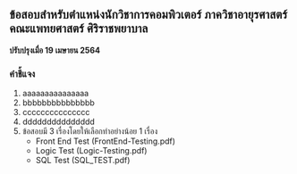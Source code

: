 ## ข้อสอบสำหรับตำแหน่งนักวิชาการคอมพิวเตอร์ ภาควิชาอายุรศาสตร์ คณะแพทยศาสตร์ ศิริราชพยาบาล
**ปรับปรุงเมื่อ 19 เมษายน 2564**
### คำชี้แจง
1. aaaaaaaaaaaaaaa
2. bbbbbbbbbbbbbbb
3. ccccccccccccccc
4. ddddddddddddddd
5. ข้อสอบมี 3 เรื่องโดยให้เลือกทำอย่างน้อย 1 เรื่อง
    - Front End Test (FrontEnd-Testing.pdf)
    - Logic Test (Logic-Testing.pdf)
    - SQL Test (SQL_TEST.pdf)
